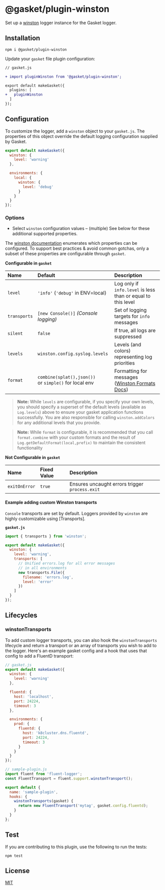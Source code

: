 # @gasket/plugin-winston

Set up a [winston] logger instance for the Gasket logger.

## Installation

```
npm i @gasket/plugin-winston
```

Update your `gasket` file plugin configuration:

```diff
// gasket.js

+ import pluginWinston from '@gasket/plugin-winston';

export default makeGasket({
  plugins: [
+   pluginWinston
  ]
});
```

## Configuration

To customize the logger, add a `winston` object to your `gasket.js`. The properties of this object override the default logging configuration supplied by Gasket.

```js
export default makeGasket({
  winston: {
    level: 'warning'
  },

  environments: {
    local: {
      winston: {
        level: 'debug'
      }
    }
  }
});
```

### Options

- Select `winston` configuration values – (multiple) See below for these
  additional supported properties.

The [winston documentation] enumerates which properties can be configured. To support best practices & avoid common gotchas, only a subset of these properties are configurable through `gasket`.

**Configurable in `gasket`**

| Name         | Default                                                    | Description                                                 |
|:-------------|:-----------------------------------------------------------|:------------------------------------------------------------|
| `level`      | `'info'` (`'debug'` in ENV=local)                          | Log only if `info.level` is less than or equal to this level    |
| `transports` | `[new Console()]` _(Console logging)_                      | Set of logging targets for `info` messages                  |
| `silent`     | `false`                                                    | If true, all logs are suppressed                            |
| `levels`     | `winston.config.syslog.levels`                             | Levels (and colors) representing log priorities             |
| `format`     | `combine(splat(),json())`<br/> or `simple()` for local env | Formatting for messages ([Winston Formats Docs][Formats])   |

> **Note:** While `levels` are configurable, if you specify your own levels,
> you should specify a superset of the default levels (available
> as `Log.levels`) above to ensure your gasket application functions
> successfully. You are also responsible for calling `winston.addColors` for
> any additional levels that you provide.

> **Note:** While `format` is configurable, it is recommended that you call
> `format.combine` with your custom formats and the result of
> `Log.getDefaultFormat(local,prefix)` to maintain the consistent functionality

**Not Configurable in `gasket`**

| Name          | Fixed Value                    | Description                                     |
|:--------------|:-------------------------------|:------------------------------------------------|
| `exitOnError` | `true`                         | Ensures uncaught errors trigger `process.exit`  |

#### Example adding custom Winston transports

`Console` transports are set by default. Loggers provided by `winston` are
highly customizable using [Transports].

**`gasket.js`**

```js
import { transports } from 'winston';

export default makeGasket({
  winston: {
    level: 'warning',
    transports: [
      // Unified errors.log for all error messages
      // in all environments
      new transports.File({
        filename: 'errors.log',
        level: 'error'
      })
    ]
  }
});
```

## Lifecycles

### winstonTransports

To add custom logger transports, you can also hook the `winstonTransports`
lifecycle and return a transport or an array of transports you wish to add to
the logger. Here's an example gasket config and a hook that uses that config to
add a FluentD transport:

```js
// gasket.js
export default makeGasket({
  winston: {
    level: 'warning'
  },

  fluentd: {
    host: 'localhost',
    port: 24224,
    timeout: 3
  },

  environments: {
    prod: {
      fluentd: {
        host: 'k8cluster.dns.fluentd',
        port: 24224,
        timeout: 3
      }
    }
  }
});
```

```js
// sample-plugin.js
import fluent from 'fluent-logger';
const FluentTransport = fluent.support.winstonTransport();

export default {
  name: 'sample-plugin',
  hooks: {
    winstonTransports(gasket) {
      return new FluentTransport('mytag', gasket.config.fluentd);
    }
  }
};
```

## Test

If you are contributing to this plugin, use the following to run the tests:

```shell
npm test
```

## License

[MIT](./LICENSE.md)

<!-- LINKS -->

[winston]: https://github.com/winstonjs/winston
[winston documentation]: https://github.com/winstonjs/winston#creating-your-own-logger
[Formats]: https://github.com/winstonjs/winston#formats

